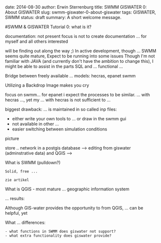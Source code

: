 date: 2014-08-30
author: Erwin Sterrenburg
title: SWMM GISWATER 0: About GISWATER
slug: swmm-giswater-0-about-giswater
tags: GISWATER, SWMM
status: draft
summary: A short welcome message.

#SWMM & GISWATER Tutorial 0: what is it?

documentation: not present
focus is not to create documentation
... for myself and all others interested

will be finding out along the way ;)
In active development, though ... SWMM seems quite mature,
Expect to be running into some issues
Though I'm not familiar with JAVA (and currently don't have the ambition to change this), I might be able to assist in the
parts SQL and ... functional ...

Bridge between freely available ... models:
hecras,
epanet
swmm

Utilizing a Backdrop Image
makes you cry

focus on swmm... for epanet i expect the processes to be similar.
... with hecras ..., yet my ... with hecras is not sufficient to ...


biggest drawback: ... is maintained in so called inp files:
- either write your own tools to ... or draw in the swmm gui
- not available in other ...
- easier switching between simulation conditions

picture

store .. network in a postgis database
--> editing from giswater (adminstrative data) and QGIS
-->

What is SWMM (pulldown?)

    Solid, free ...

    zie artikel

What is QGIS
    - most mature ... geographic information system

... results:

Although GIS-water provides the opportunity to from QGIS,
... can be helpful, yet

What ... differences:

    - what functions in SWMM does giswater not support?
    - what extra functionality does giswater provide?
